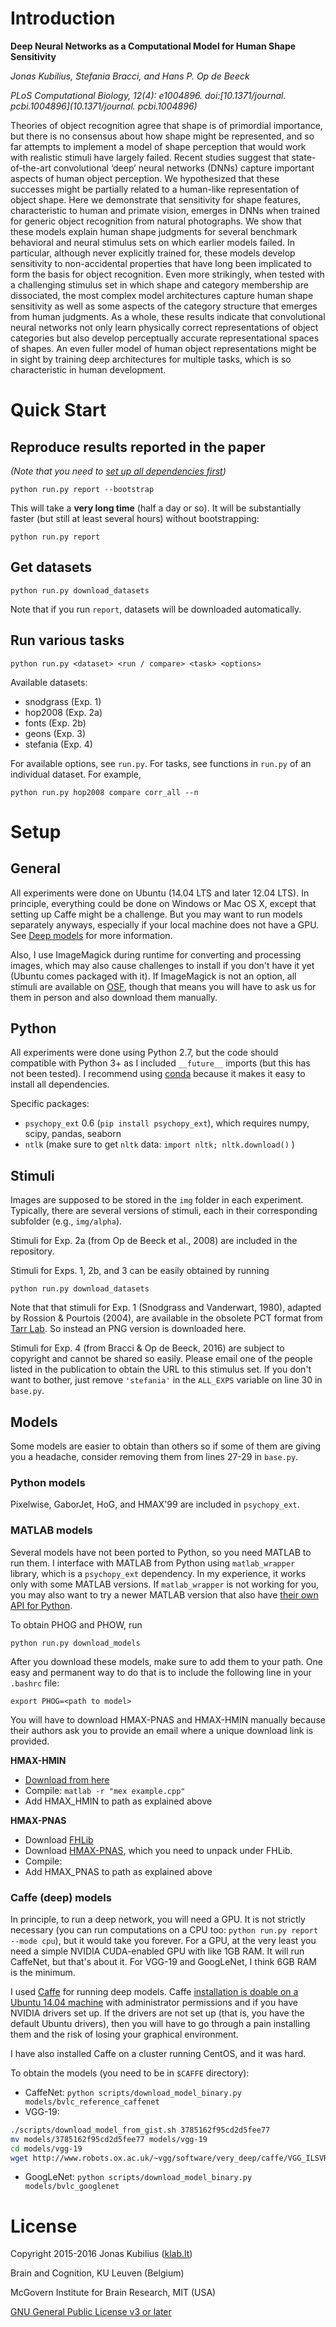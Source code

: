# Introduction

**Deep Neural Networks as a Computational Model for Human Shape Sensitivity**

*Jonas Kubilius, Stefania Bracci, and Hans P. Op de Beeck*

*PLoS Computational Biology, 12(4): e1004896. doi:[10.1371/journal. pcbi.1004896](10.1371/journal. pcbi.1004896)*

Theories of object recognition agree that shape is of primordial importance, but there is no consensus about how shape might be represented, and so far attempts to implement a model of shape perception that would work with realistic stimuli have largely failed. Recent studies suggest that state-of-the-art convolutional ‘deep’ neural networks (DNNs) capture important aspects of human object perception. We hypothesized that these successes might be partially related to a human-like representation of object shape. Here we demonstrate that sensitivity for shape features, characteristic to human and primate vision, emerges in DNNs when trained for generic object recognition from natural photographs. We show that these models explain human shape judgments for several benchmark behavioral and neural stimulus sets on which earlier models failed. In particular, although never explicitly trained for, these models develop sensitivity to non-accidental properties that have long been implicated to form the basis for object recognition. Even more strikingly, when tested with a challenging stimulus set in which shape and category membership are dissociated, the most complex model architectures capture human shape sensitivity as well as some aspects of the category structure that emerges from human judgments. As a whole, these results indicate that convolutional neural networks not only learn physically correct representations of object categories but also develop perceptually accurate representational spaces of shapes. An even fuller model of human object representations might be in sight by training deep architectures for multiple tasks, which is so characteristic in human development.

# Quick Start

## Reproduce results reported in the paper

*(Note that you need to [set up all dependencies first](#setup))*

`python run.py report --bootstrap`

This will take a **very long time** (half a day or so). It will be substantially faster (but still at least several hours) without bootstrapping:

`python run.py report`

## Get datasets

`python run.py download_datasets`

Note that if you run `report`, datasets will be downloaded automatically.

## Run various tasks

`python run.py <dataset> <run / compare> <task> <options>`

Available datasets:
- snodgrass (Exp. 1)
- hop2008 (Exp. 2a)
- fonts (Exp. 2b)
- geons (Exp. 3)
- stefania (Exp. 4)

For available options, see `run.py`. For tasks, see functions in `run.py` of an individual dataset. For example,

`python run.py hop2008 compare corr_all --n`


# Setup

## General

All experiments were done on Ubuntu (14.04 LTS and later 12.04 LTS). In principle, everything could be done on Windows or Mac OS X, except that setting up Caffe might be a challenge. But you may want to run models separately anyways, especially if your local machine does not have a GPU. See [Deep models](#deep-models) for more information.

Also, I use ImageMagick during runtime for converting and processing images, which may also cause challenges to install if you don't have it yet (Ubuntu comes packaged with it). If ImageMagick is not an option, all stimuli are available on [OSF](https://osf.io/jf42a/), though that means you will have to ask us for them in person and also download them manually.

## Python

All experiments were done using Python 2.7, but the code should compatible with Python 3+ as I included `__future__` imports (but this has not been tested). I recommend using [conda](http://conda.pydata.org/miniconda.html) because it makes it easy to install all dependencies.

Specific packages:

- `psychopy_ext` 0.6 (`pip install psychopy_ext`), which requires numpy, scipy, pandas, seaborn
- `ntlk` (make sure to get `nltk` data: `import nltk; nltk.download()`
    )

## Stimuli

Images are supposed to be stored in the `img` folder in each experiment. Typically, there are several versions of stimuli, each in their corresponding subfolder (e.g., `img/alpha`).

Stimuli for Exp. 2a (from Op de Beeck et al., 2008) are included in the repository.

Stimuli for Exps. 1, 2b, and 3 can be easily obtained by running

`python run.py download_datasets`

Note that that stimuli for Exp. 1 (Snodgrass and Vanderwart, 1980), adapted by Rossion & Pourtois (2004), are available in the obsolete PCT format from [Tarr Lab](http://wiki.cnbc.cmu.edu/Objects). So instead an PNG version is downloaded here.

Stimuli for Exp. 4 (from Bracci & Op de Beeck, 2016) are subject to copyright and cannot be shared so easily. Please email one of the people listed in the publication to obtain the URL to this stimulus set. If you don't want to bother, just remove `'stefania'` in the `ALL_EXPS` variable on line 30 in `base.py`.

## Models

Some models are easier to obtain than others so if some of them are giving you a headache, consider removing them from lines 27-29 in `base.py`.

### Python models

Pixelwise, GaborJet, HoG, and HMAX'99 are included in `psychopy_ext`.

### MATLAB models

Several models have not been ported to Python, so you need MATLAB to run them. I interface with MATLAB from Python using `matlab_wrapper` library, which is a `psychopy_ext` dependency. In my experience, it works only with some MATLAB versions. If `matlab_wrapper` is not working for you, you may also want to try a newer MATLAB version that also have [their own API for Python](https://www.mathworks.com/help/matlab/matlab-engine-for-python.html).

To obtain PHOG and PHOW, run

`python run.py download_models`

After you download these models, make sure to add them to your path. One easy and permanent way to do that is to include the following line in your `.bashrc` file:

`export PHOG=<path to model>`

You will have to download HMAX-PNAS and HMAX-HMIN manually because their authors ask you to provide an email where a unique download link is provided.

**HMAX-HMIN**

- [Download from here](http://cbcl.mit.edu/jmutch/hmin/)
- Compile: `matlab -r "mex example.cpp"`
- Add HMAX_HMIN to path as explained above

**HMAX-PNAS**

- Download [FHLib](http://www.mit.edu/~jmutch/fhlib/)
- Download [HMAX-PNAS](http://cbcl.mit.edu/software-datasets/pnas07/index.html), which you need to unpack under FHLib.
- Compile:
- Add HMAX_PNAS to path as explained above

### Caffe (deep) models

In principle, to run a deep network, you will need a GPU. It is not strictly necessary (you can run computations on a CPU too: `python run.py report --mode cpu`), but it would take you forever. For a GPU, at the very least you need a simple NVIDIA CUDA-enabled GPU with like 1GB RAM. It will run CaffeNet, but that's about it. For VGG-19 and GoogLeNet, I think 6GB RAM is the minimum.


I used [Caffe](http://caffe.berkeleyvision.org/) for running deep models. Caffe [installation is doable on a Ubuntu 14.04 machine](http://caffe.berkeleyvision.org/install_apt.html) with administrator permissions and if you have NVIDIA drivers set up. If the drivers are not set up (that is, you have the default Ubuntu drivers), then you will have to go through a pain installing them and the risk of losing your graphical environment.

I have also installed Caffe on a cluster running CentOS, and it was hard.

To obtain the models (you need to be in `$CAFFE` directory):

- CaffeNet: `python scripts/download_model_binary.py models/bvlc_reference_caffenet `
- VGG-19:

```bash
./scripts/download_model_from_gist.sh 3785162f95cd2d5fee77
mv models/3785162f95cd2d5fee77 models/vgg-19
cd models/vgg-19
wget http://www.robots.ox.ac.uk/~vgg/software/very_deep/caffe/VGG_ILSVRC_19_layers.caffemodel
```

- GoogLeNet: `python scripts/download_model_binary.py models/bvlc_googlenet`


# License

Copyright 2015-2016 Jonas Kubilius ([klab.lt](http://klab.lt))

Brain and Cognition, KU Leuven (Belgium)

McGovern Institute for Brain Research, MIT (USA)

[GNU General Public License v3 or later](http://www.gnu.org/licenses/)

